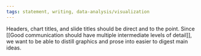 ```yaml
---
tags: statement, writing, data-analysis/visualization
---
```

Headers, chart titles, and slide titles should be direct and to the point. Since [[Good communication should have multiple intermediate levels of detail]], we want to be able to distill graphics and prose into easier to digest main ideas.